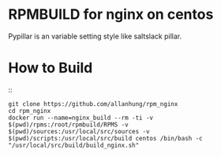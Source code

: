 RPMBUILD for nginx on centos
=========================

Pypillar is an variable setting style like saltslack pillar.

How to Build
=========

::

    git clone https://github.com/allanhung/rpm_nginx
    cd rpm_nginx
    docker run --name=nginx_build --rm -ti -v $(pwd)/rpms:/root/rpmbuild/RPMS -v $(pwd)/sources:/usr/local/src/sources -v $(pwd)/scripts:/usr/local/src/build centos /bin/bash -c "/usr/local/src/build/build_nginx.sh"

